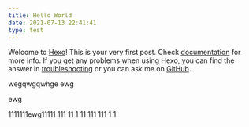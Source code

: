 ```yaml
---
title: Hello World
date: 2021-07-13 22:41:41
type: test
---
```

Welcome to [Hexo](https://hexo.io/)! This is your very first post. Check [documentation](https://hexo.io/docs/) for more info. If you get any problems when using Hexo, you can find the answer in [troubleshooting](https://hexo.io/docs/troubleshooting.html) or you can ask me on [GitHub](https://github.com/hexojs/hexo/issues).


wegqwgqwhge
ewg
<!--more-->
ewg


1111111ewg11111
111
11
1
11
111
111
1
1